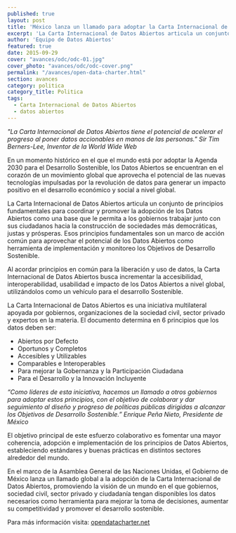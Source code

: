 ```yaml
---
published: true
layout: post
title: 'México lanza un llamado para adoptar la Carta Internacional de Datos Abiertos'
excerpt: 'La Carta Internacional de Datos Abiertos articula un conjunto de principios fundamentales para coordinar y promover la adopción de los Datos Abiertos como una base que le permita a los gobiernos trabajar junto con sus ciudadanos hacia la construcción de sociedades más democráticas, justas y prósperas.'
author: 'Equipo de Datos Abiertos'
featured: true
date: 2015-09-29
cover: "avances/odc/odc-01.jpg"
cover_photo: "avances/odc/odc-cover.png"
permalink: "/avances/open-data-charter.html"
section: avances
category: politica
category_title: Politica
tags:
  - Carta Internacional de Datos Abiertos
  - datos abiertos
---
```


*"La Carta Internacional de Datos Abiertos tiene el potencial de acelerar el progreso al poner datos accionables en manos de las personas." Sir Tim Berners-Lee, Inventor de la World Wide Web*

En un momento histórico en el que el mundo está por adoptar la Agenda 2030 para el Desarrollo Sostenible, los Datos Abiertos se encuentran en el corazón de un movimiento global que aprovecha el potencial de las nuevas tecnologías impulsadas por la revolución de datos para generar un impacto positivo en el desarrollo económico y social a nivel global.

La Carta Internacional de Datos Abiertos articula un conjunto de principios fundamentales para coordinar y promover la adopción de los Datos Abiertos como una base que le permita a los gobiernos trabajar junto con sus ciudadanos hacia la construcción de sociedades más democráticas, justas y prósperas. Esos principios fundamentales son un marco de acción común para aprovechar el potencial de los Datos Abiertos como herramienta de implementación y monitoreo los Objetivos de Desarrollo Sostenible.

Al acordar principios en común para la liberación y uso de datos, la Carta Internacional de Datos Abiertos busca incrementar la accesibilidad, interoperabilidad, usabilidad e impacto de los Datos Abiertos a nivel global, utilizándolos como un vehículo para el desarrollo Sostenible.

La Carta Internacional de Datos Abiertos es una iniciativa multilateral apoyada por gobiernos, organizaciones de la sociedad civil, sector privado y expertos en la materia. El documento determina en 6 principios que los datos deben ser:

- Abiertos por Defecto
- Oportunos y Completos
- Accesibles y Utilizables
- Comparables e Interoperables
- Para mejorar la Gobernanza y la Participación Ciudadana
- Para el Desarrollo y la Innovación Incluyente

*“Como líderes de esta iniciativa, hacemos un llamado a otros gobiernos para adoptar estos principios, con el objetivo de colaborar y dar seguimiento al diseño y progreso de políticas públicas dirigidas a alcanzar los Objetivos de Desarrollo Sostenible.” Enrique Peña Nieto, Presidente de México*

El objetivo principal de este esfuerzo colaborativo es fomentar una mayor coherencia, adopción e implementación de los principios de Datos Abiertos, estableciendo estándares y buenas prácticas en distintos sectores alrededor del mundo.

En el marco de la Asamblea General de las Naciones Unidas, el Gobierno de México lanza un llamado global a la adopción de la Carta Internacional de Datos Abiertos, promoviendo la visión de un mundo en el que gobiernos, sociedad civil, sector privado y ciudadanía tengan disponibles los datos necesarios como herramienta para mejorar la toma de decisiones, aumentar su competitividad y promover el desarrollo sostenible.

Para más información visita: [opendatacharter.net](http://opendatacharter.net 'Open Data Charter')

